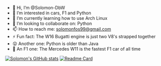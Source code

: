 - 👋 Hi, I’m @Solomon-DbW
- 👀 I’m interested in cars, F1 and Python 
- 🌱 I’m currently learning how to use Arch Linux
- 💞️ I’m looking to collaborate on: Python
- 📫 How to reach me: solomonfos99@gmail.com
- ⚡ Fun fact: The W16 Bugatti engine is just two V8's strapped together
- 😲 Another one: Python is older than Java
- 🤔 An F1 one: The Mercedes W11 is the fastest F1 car of all time

[![Solomon's GitHub stats](https://github-readme-stats.vercel.app/api?username=Solomon-Dbw&show_icons=true&theme=dark)](https://github.com/Solomon-Dbw/github-readme-stats)
[![Readme Card](https://github-readme-stats.vercel.app/api/pin/?username=Solomon-DbW&repo=Arch_Config_Files)](https://github.com/Solomon-DbW/Arch_Comfig_Files)
